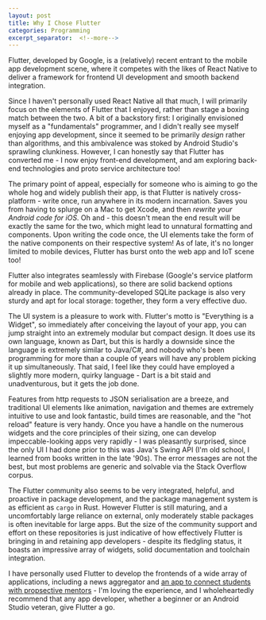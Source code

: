 ```yaml
---
layout: post
title: Why I Chose Flutter
categories: Programming
excerpt_separator:  <!--more-->
---
```


Flutter, developed by Google, is a (relatively) recent entrant to the mobile app development scene, where it competes with the likes of React Native to deliver a framework for frontend UI development and smooth backend integration.

Since I haven't personally used React Native all that much, I will primarily focus on the elements of Flutter that I enjoyed, rather than stage a boxing match between the two. A bit of a backstory first: I originally envisioned myself as a "fundamentals" programmer, and I didn't really see myself enjoying app development, since it seemed to be primarily *design* rather than algorithms, and this ambivalence was stoked by Android Studio's sprawling clunkiness. However, I can honestly say that Flutter has converted me - I now enjoy front-end development, and am exploring back-end technologies and proto service architecture too!

The primary point of appeal, especially for someone who is aiming to go the whole hog and widely publish their app, is that Flutter is natively cross-platform - write once, run anywhere in its modern incarnation. Saves you from having to splurge on a Mac to get Xcode, and then *rewrite your Android code for iOS*. Oh and - this doesn't mean the end result will be exactly the same for the two, which might lead to unnatural formatting and components. Upon writing the code once, the UI elements take the form of the native components on their respective system! As of late, it's no longer limited to mobile devices, Flutter has burst onto the web app and IoT scene too!

Flutter also integrates seamlessly with Firebase (Google's service platform for mobile and web applications), so there are solid backend options already in place. The community-developed SQLite package is also very sturdy and apt for local storage: together, they form a very effective duo.

The UI system is a pleasure to work with. Flutter's motto is "Everything is a Widget", so immediately after conceiving the layout of your app, you can jump straight into an extremely modular but compact design. It does use its own language, known as Dart, but this is hardly a downside since the language is extremely similar to Java/C#, and nobody who's been programming for more than a couple of years will have any problem picking it up simultaneously. That said, I feel like they could have employed a slightly more modern, quirky language - Dart is a bit staid and unadventurous, but it gets the job done. 

Features from http requests to JSON serialisation are a breeze, and traditional UI elements like animation, navigation and themes are extremely intuitive to use and look fantastic, build times are reasonable, and the "hot reload" feature is very handy. Once you have a handle on the numerous widgets and the core principles of their sizing, one can develop impeccable-looking apps very rapidly - I was pleasantly surprised, since the only UI I had done prior to this was Java's Swing API (I'm old school, I learned from books written in the late '90s). The error messages are not the best, but most problems are generic and solvable via the Stack Overflow corpus.

The Flutter community also seems to be very integrated, helpful, and proactive in package development, and the package management system is as efficient as `cargo` in Rust. However Flutter is still maturing, and a uncomfortably large reliance on external, only moderately stable packages is often inevitable for large apps. But the size of the community support and effort on these repositories is just indicative of how effectively Flutter is bringing in and retaining app developers - despite its fledgling status, it boasts an impressive array of widgets, solid documentation and toolchain integration. 

I have personally used Flutter to develop the frontends of a wide array of applications, including a news aggregator and [an app to connect students with propsective mentors](https://nkarve.github.io/blog/2020/11/18/mentr.html) - I'm loving the experience, and I wholeheartedly recommend that any app developer, whether a beginner or an Android Studio veteran, give Flutter a go.
